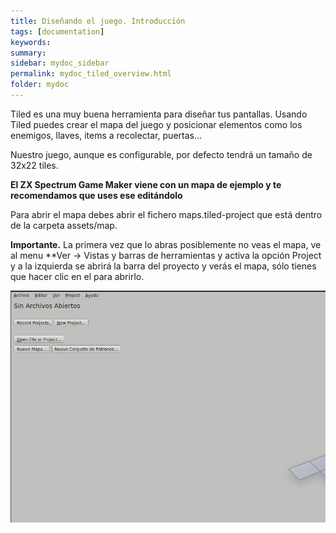 ```yaml
---
title: Diseñando el juego. Introducción
tags: [documentation]
keywords:
summary: 
sidebar: mydoc_sidebar
permalink: mydoc_tiled_overview.html
folder: mydoc
---
```


Tiled es una muy buena herramienta para diseñar tus pantallas. Usando Tiled puedes crear el mapa del juego y posicionar elementos como los enemigos, llaves, items a recolectar, puertas...

Nuestro juego, aunque es configurable, por defecto tendrá un tamaño de 32x22 tiles.

**El ZX Spectrum Game Maker viene con un mapa de ejemplo y te recomendamos que uses ese editándolo**

Para abrir el mapa debes abrir el fichero maps.tiled-project que está dentro de la carpeta assets/map.

**Importante.** La primera vez que lo abras posiblemente no veas el mapa, ve al menu **Ver -> Vistas y barras de herramientas y activa la opción Project y a la izquierda se abrirá la barra del proyecto y verás el mapa, sólo tienes que hacer clic en el para abrirlo.


![](images/open_project.gif)